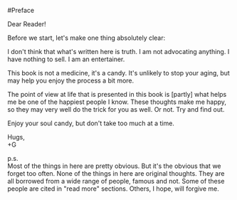 #Preface

Dear Reader!

Before we start, let's make one thing absolutely clear:

I don't think that what's written here is truth. I am not advocating anything. I have nothing to sell. I am an entertainer.

This book is not a medicine, it's a candy. It's unlikely to stop your aging, but may help you enjoy the process a bit more.

The point of view at life that is presented in this book is [partly] what helps me be one of the happiest people I know. These thoughts make me happy, so they may very well do the trick for you as well. Or not. Try and find out.

Enjoy your soul candy, but don't take too much at a time.

Hugs,  
+G

p.s.  
Most of the things in here are pretty obvious. But it's the obvious that we forget too often. None of the things in here are original thoughts. They are all borrowed from a wide range of people, famous and not. Some of these people are cited in "read more" sections. Others, I hope, will forgive me.

